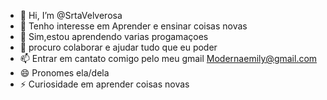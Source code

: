 - 👋 Hi, I’m @SrtaVelverosa
- 👀 Tenho interesse em Aprender e ensinar coisas novas 
- 🌱 Sim,estou aprendendo varias progamaçoes
- 💞️ procuro colaborar e ajudar tudo que eu poder 
- 📫 Entrar em cantato comigo pelo meu gmail Modernaemily@gmail.com
- 😄 Pronomes ela/dela
- ⚡ Curiosidade em aprender coisas novas

<!---
SrtaVelverosa/SrtaVelverosa is a ✨ special ✨ repository because its `README.md` (this file) appears on your GitHub profile.
You can click the Preview link to take a look at your changes.
--->

